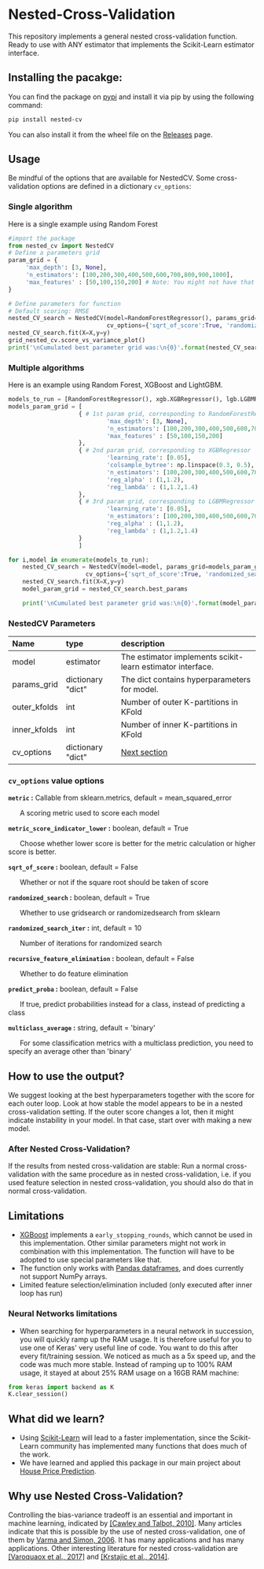 # Nested-Cross-Validation
This repository implements a general nested cross-validation function. Ready to use with ANY estimator that implements the Scikit-Learn estimator interface.
## Installing the pacakge:
You can find the package on [pypi](https://pypi.org/project/nested-cv/) and install it via pip by using the following command:
```bash
pip install nested-cv
```
You can also install it from the wheel file on the [Releases](https://github.com/casperbh96/Nested-Cross-Validation/releases) page.
## Usage
Be mindful of the options that are available for NestedCV. Some cross-validation options are defined in a dictionary `cv_options`:

### Single algorithm
Here is a single example using Random Forest
```python
#import the package 
from nested_cv import NestedCV
# Define a parameters grid
param_grid = {
     'max_depth': [3, None],
     'n_estimators': [100,200,300,400,500,600,700,800,900,1000],
     'max_features' : [50,100,150,200] # Note: You might not have that many features
}

# Define parameters for function
# Default scoring: RMSE
nested_CV_search = NestedCV(model=RandomForestRegressor(), params_grid=param_grid , outer_kfolds=5, inner_kfolds=5, 
                      	    cv_options={'sqrt_of_score':True, 'randomized_search_iter':30})
nested_CV_search.fit(X=X,y=y)
grid_nested_cv.score_vs_variance_plot()
print('\nCumulated best parameter grid was:\n{0}'.format(nested_CV_search.best_params))
```

### Multiple algorithms
Here is an example using Random Forest, XGBoost and LightGBM.
```python
models_to_run = [RandomForestRegressor(), xgb.XGBRegressor(), lgb.LGBMRegressor()]
models_param_grid = [ 
                    { # 1st param grid, corresponding to RandomForestRegressor
                            'max_depth': [3, None],
                            'n_estimators': [100,200,300,400,500,600,700,800,900,1000],
                            'max_features' : [50,100,150,200]
                    }, 
                    { # 2nd param grid, corresponding to XGBRegressor
                            'learning_rate': [0.05],
                            'colsample_bytree': np.linspace(0.3, 0.5),
                            'n_estimators': [100,200,300,400,500,600,700,800,900,1000],
                            'reg_alpha' : (1,1.2),
                            'reg_lambda' : (1,1.2,1.4)
                    },
                    { # 3rd param grid, corresponding to LGBMRegressor
                            'learning_rate': [0.05],
                            'n_estimators': [100,200,300,400,500,600,700,800,900,1000],
                            'reg_alpha' : (1,1.2),
                            'reg_lambda' : (1,1.2,1.4)
                    }
                    ]

for i,model in enumerate(models_to_run):
    nested_CV_search = NestedCV(model=model, params_grid=models_param_grid[i], outer_kfolds=5, inner_kfolds=5, 
                      cv_options={'sqrt_of_score':True, 'randomized_search_iter':30})
    nested_CV_search.fit(X=X,y=y)
    model_param_grid = nested_CV_search.best_params

    print('\nCumulated best parameter grid was:\n{0}'.format(model_param_grid))
```
### NestedCV Parameters 
| Name        | type           | description  |
| :------------- |:-------------| :-----|
| model      | estimator | The estimator implements scikit-learn estimator interface. |
| params_grid      | dictionary "dict"      |   The dict contains hyperparameters for model. |
| outer_kfolds | int      |    Number of outer K-partitions in KFold |
| inner_kfolds | int      | Number of inner K-partitions in KFold    | 
| cv_options | dictionary "dict"      |    [Next section](#cv_options-value-options) |

### `cv_options` value options
**`metric` :** Callable from sklearn.metrics, default = mean_squared_error

&nbsp;&nbsp;&nbsp;&nbsp;&nbsp;&nbsp;A scoring metric used to score each model

**`metric_score_indicator_lower` :** boolean, default = True

&nbsp;&nbsp;&nbsp;&nbsp;&nbsp;&nbsp;Choose whether lower score is better for the metric calculation or higher score is better.

**`sqrt_of_score` :** boolean, default = False

&nbsp;&nbsp;&nbsp;&nbsp;&nbsp;&nbsp;Whether or not if the square root should be taken of score

**`randomized_search` :** boolean, default = True

&nbsp;&nbsp;&nbsp;&nbsp;&nbsp;&nbsp;Whether to use gridsearch or randomizedsearch from sklearn

**`randomized_search_iter` :** int, default = 10

&nbsp;&nbsp;&nbsp;&nbsp;&nbsp;&nbsp;Number of iterations for randomized search

**`recursive_feature_elimination` :** boolean, default = False

&nbsp;&nbsp;&nbsp;&nbsp;&nbsp;&nbsp;Whether to do feature elimination

**`predict_proba` :** boolean, default = False

&nbsp;&nbsp;&nbsp;&nbsp;&nbsp;&nbsp;If true, predict probabilities instead for a class, instead of predicting a class

**`multiclass_average` :** string, default = 'binary'

&nbsp;&nbsp;&nbsp;&nbsp;&nbsp;&nbsp;For some classification metrics with a multiclass prediction, you need to specify an
            average other than 'binary'


## How to use the output?
We suggest looking at the best hyperparameters together with the score for each outer loop. Look at how stable the model appears to be in a nested cross-validation setting. If the outer score changes a lot, then it might indicate instability in your model. In that case, start over with making a new model.

### After Nested Cross-Validation?
If the results from nested cross-validation are stable: Run a normal cross-validation with the same procedure as in nested cross-validation, i.e. if you used feature selection in nested cross-validation, you should also do that in normal cross-validation.

## Limitations
- [XGBoost](https://xgboost.readthedocs.io/en/latest/) implements a `early_stopping_rounds`, which cannot be used in this implementation. Other similar parameters might not work in combination with this implementation. The function will have to be adopted to use special parameters like that.
- The function only works with [Pandas dataframes](https://pandas.pydata.org/pandas-docs/stable/reference/api/pandas.DataFrame.html), and does currently not support NumPy arrays.
- Limited feature selection/elimination included (only executed after inner loop has run)

### Neural Networks limitations
- When searching for hyperparameters in a neural network in succession, you will quickly ramp up the RAM usage. It is therefore useful for you to use one of Keras' very useful line of code. You want to do this after every fit/training session. We noticed as much as a 5x speed up, and the code was much more stable. Instead of ramping up to 100% RAM usage, it stayed at about 25% RAM usage on a 16GB RAM machine:

```python
from keras import backend as K
K.clear_session()
```

## What did we learn?
- Using [Scikit-Learn](https://github.com/scikit-learn/scikit-learn) will lead to a faster implementation, since the Scikit-Learn community has implemented many functions that does much of the work.
- We have learned and applied this package in our main project about [House Price Prediction](https://github.com/casperbh96/house-price-prediction).

## Why use Nested Cross-Validation?
Controlling the bias-variance tradeoff is an essential and important in machine learning, indicated by [[Cawley and Talbot, 2010]](http://jmlr.csail.mit.edu/papers/volume11/cawley10a/cawley10a.pdf). Many articles indicate that this is possible by the use of nested cross-validation, one of them by [Varma and Simon, 2006](https://www.ncbi.nlm.nih.gov/pmc/articles/PMC1397873/pdf/1471-2105-7-91.pdf). It has many applications and has many applications. Other interesting literature for nested cross-validation are [[Varoquaox et al., 2017]](https://arxiv.org/pdf/1606.05201.pdf) and [[Krstajic et al., 2014]](https://jcheminf.biomedcentral.com/track/pdf/10.1186/1758-2946-6-10).
